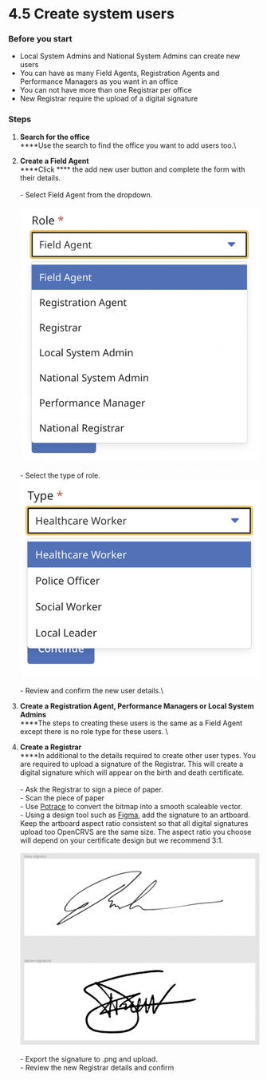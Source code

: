 # 4.5 Create system users

### Before you start

* Local System Admins and National System Admins can create new users
* You can have as many Field Agents, Registration Agents and Performance Managers as you want in an office
* You can not have more than one Registrar per office
* New Registrar require the upload of a digital signature

### Steps

1. **Search for the office**\
   ****Use the search to find the office you want to add users too.\

2. **Create a Field Agent**\
   ****Click **** the add new user button and complete the form with their details. \
   \
   \- Select Field Agent from the dropdown. \
   \
   ![](<../../.gitbook/assets/image (4).png>)\
   \
   \- Select the type of role.\
   ![](<../../.gitbook/assets/image (7).png>)\
   \
   \- Review and confirm the new user details.\

3. **Create a Registration Agent, Performance Managers or Local System Admins**\
   ****The steps to creating these users is the same as a Field Agent except there is no role type for these users. \

4. **Create a Registrar**\
   ****In additional to the details required to create other user types. You are required to upload a signature of the Registrar. This will create a digital signature which will appear on the birth and death certificate. \
   \
   \- Ask the Registrar to sign a piece of paper. \
   \- Scan the piece of paper\
   \- Use [Potrace](http://potrace.sourceforge.net/) to convert the bitmap into a smooth scaleable vector.\
   \- Using a design tool such as [Figma](https://www.figma.com), add the signature to an artboard. Keep the artboard aspect ratio consistent so that all digital signatures upload too OpenCRVS are the same size. The aspect ratio you choose will depend on your certificate design but we recommend 3:1. \
   \
   ![](<../../.gitbook/assets/image (3).png>)\
   \
   \- Export the signature to .png and upload. \
   \- Review the new Registrar details and confirm

